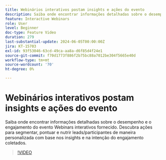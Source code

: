 ```yaml
---
title: Webinários interativos postam insights e ações do evento
description: Saiba onde encontrar informações detalhadas sobre o desempenho e o engajamento do evento Webinars interativos.
feature: Interactive Webinars
role: User
level: Beginner
doc-type: Feature Video
duration: 279
last-substantial-update: 2024-06-05T00:00:00Z
jira: KT-15703
exl-id: 93f53046-63cd-49ca-aa8a-d6f85d4f24e1
source-git-commit: f70d1773f886f2b75bc88a7012be304f5665e40d
workflow-type: tm+mt
source-wordcount: '70'
ht-degree: 0%

---
```


# Webinários interativos postam insights e ações do evento

Saiba onde encontrar informações detalhadas sobre o desempenho e o engajamento do evento Webinars interativos fornecido. Descubra ações para segmentar, pontuar e nutrir leads/participantes de maneira personalizada com base nos insights e na intenção do engajamento coletados.

>[!VIDEO](https://video.tv.adobe.com/v/3429641/?learn=on)
